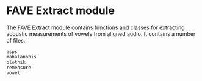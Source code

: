 # FAVE Extract module

The FAVE Extract module contains functions and classes for extracting acoustic
measurements of vowels from aligned audio. It contains a number of files.

```{toctree}
esps
mahalanobis
plotnik
remeasure
vowel
```
